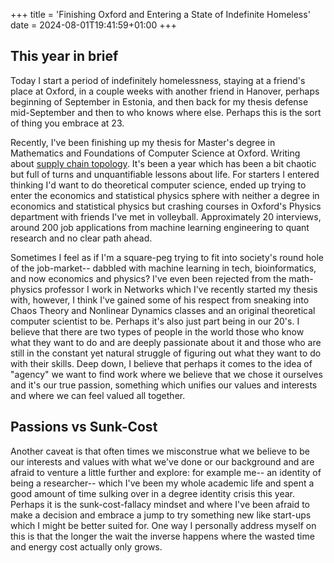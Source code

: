 +++
title = 'Finishing Oxford and Entering a State of Indefinite Homeless'
date = 2024-08-01T19:41:59+01:00
+++

## This year in brief

Today I start a period of indefinitely homelessness, staying at a friend's place at Oxford, in a couple weeks with another friend in Hanover, perhaps beginning of September in Estonia, and then back for my thesis defense mid-September and then to who knows where else. Perhaps this is the sort of thing you embrace at 23.

Recently, I've been finishing up my thesis for Master's degree in Mathematics and Foundations of Computer Science at Oxford. Writing about [supply chain topology](/projects/economics/supply-chain-reconstruction/). It's been a year which has been a bit chaotic but full of turns and unquantifiable lessons about life. For starters I entered thinking I'd want to do theoretical computer science, ended up trying to enter the economics and statistical physics sphere with neither a degree in economics and statistical physics but crashing courses in Oxford's Physics department with friends I've met in volleyball. Approximately 20 interviews, around 200 job applications from machine learning engineering to quant research and no clear path ahead. 

Sometimes I feel as if I'm a square-peg trying to fit into society's round hole of the job-market-- dabbled with machine learning in tech, bioinformatics, and now economics and physics? I've even been rejected from the math-physics professor I work in Networks which I've recently started my thesis with, however, I think I've gained some of his respect from sneaking into Chaos Theory and Nonlinear Dynamics classes and an original theoretical computer scientist to be. Perhaps it's also just part being in our 20's. I believe that there are two types of people in the world those who know what they want to do and are deeply passionate about it and those who are still in the constant yet natural struggle of figuring out what they want to do with their skills. Deep down, I believe that perhaps it comes to the idea of "agency" we want to find work where we believe that we chose it ourselves and it's our true passion, something which unifies our values and interests and where we can feel valued all together. 

## Passions vs Sunk-Cost

Another caveat is that often times we misconstrue what we believe to be our interests and values with what we've done or our background and are afraid to venture a little further and explore: for example me-- an identity of being a researcher-- which I've been my whole academic life and spent a good amount of time sulking over in a degree identity crisis this year. Perhaps it is the sunk-cost-fallacy mindset and where I've been afraid to make a decision and embrace a jump to try something new like start-ups which I might be better suited for. One way I personally address myself on this is that the longer the wait the inverse happens where the wasted time and energy cost actually only grows. 
